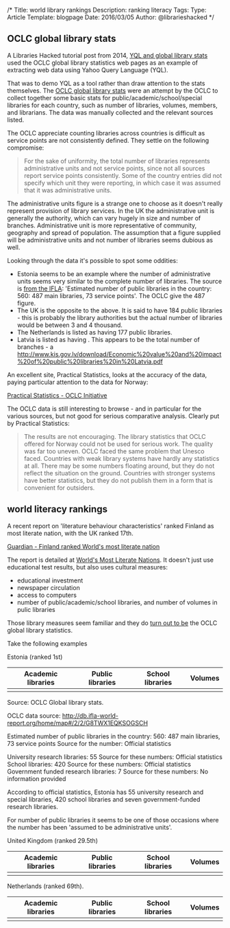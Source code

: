 /*
Title: world library rankings
Description: ranking literacy 
Tags: 
Type: Article
Template: blogpage
Date: 2016/03/05
Author: @librarieshacked
*/

## OCLC global library stats

A Libraries Hacked tutorial post from 2014, [YQL and global library stats](https://www.librarieshacked.org/tutorials/yqlstats) used the OCLC global library statistics web pages as an example of extracting web data using Yahoo Query Language (YQL).

That was to demo YQL as a tool rather than draw attention to the stats themselves.  The [OCLC global library stats](https://www.oclc.org/global-library-statistics.en.html) were an attempt by the OCLC to collect together some basic stats for public/academic/school/special libraries for each country, such as number of libraries, volumes, members, and librarians.  The data was manually collected and the relevant sources listed.  

The OCLC appreciate counting libraries across countries is difficult as service points are not consistently defined.  They settle on the following compromise:

<blockquote>For the sake of uniformity, the total number of libraries represents administrative units and not service points, since not all sources report service points consistently. Some of the country entries did not specify which unit they were reporting, in which case it was assumed that it was administrative units.</blockquote>

The administrative units figure is a strange one to choose as it doesn't really represent provision of library services.  In the UK the administrative unit is generally the authority, which can vary hugely in size and number of branches.  Administrative unit is more representative of community, geography and spread of population.  The assumption that a figure supplied will be administrative units and not number of libraries seems dubious as well.

Looking through the data it's possible to spot some oddities:

- Estonia seems to be an example where the number of administrative units seems very similar to the complete number of libraries. The source is [from the IFLA](http://db.ifla-world-report.org/home/map#/2/2/G8TWX1EQKSOGSCH): 'Estimated number of public libraries in the country: 560: 487 main libraries, 73 service points'.  The OCLC give the 487 figure. 
- The UK is the opposite to the above.  It is said to have 184 public libraries - this is probably the library authorities but the actual number of libraries would be between 3 and 4 thousand.
- The Netherlands is listed as having 177 public libraries.  
- Latvia is listed as having .  This appears to be the total number of branches - a http://www.kis.gov.lv/download/Economic%20value%20and%20impact%20of%20public%20libraries%20in%20Latvia.pdf


An excellent site, Practical Statistics, looks at the accuracy of the data, paying particular attention to the data for Norway:

[Practical Statistics - OCLC Initiative](https://sites.google.com/site/practicalstatistics/2-events/ifla-singapore/oclc-initiative)

The OCLC data is still interesting to browse - and in particular for the various sources, but not good for serious comparative analysis.  Clearly put by Practical Statistics:

<blockquote>The results are not encouraging. The library statistics that OCLC offered for Norway could not be used for serious work. The quality was far too uneven. OCLC faced the same problem that Unesco faced. Countries with weak library systems have hardly any statistics at all. There may be some numbers floating around, but they do not reflect the situation on the ground. Countries with stronger systems have better statistics, but they do not publish them in a form that is convenient for outsiders.</blockquote>

## world literacy rankings

A recent report on 'literature behaviour characteristics' ranked Finland as most literate nation, with the UK ranked 17th.

[Guardian - Finland ranked World's most literate nation](http://www.theguardian.com/books/2016/mar/11/finland-ranked-worlds-most-literate-nation)

The report is detailed at [World's Most Literate Nations](http://www.ccsu.edu/wmln/).  It doesn't just use educational test results, but also uses cultural measures: 

- educational investment 
- newspaper circulation 
- access to computers
- number of public/academic/school libraries, and number of volumes in pulic libraries

Those library measures seem familiar and they do [turn out to be](http://www.ccsu.edu/wmln/dataSources.html) the OCLC global library statistics.



Take the following examples

Estonia (ranked 1st)

<table>
<thead>
<tr><th>Academic libraries</th><th>Public libraries</th><th>School libraries</th><th>Volumes</th></tr>
</thead>
<tbody>
</tbody>
<tr><td></td><td></td><td></td><td></td></tr>
</table>
Source: OCLC Global library stats.

OCLC data source: http://db.ifla-world-report.org/home/map#/2/2/G8TWX1EQKSOGSCH

Estimated number of public libraries in the country: 560: 487 main libraries, 73 service points
Source for the number: Official statistics

University research libraries: 55
Source for these numbers: Official statistics
School libraries: 420
Source for these numbers: Official statistics
Government funded research libraries: 7
Source for these numbers: No information provided

According to official statistics, Estonia has 55 university research and special libraries, 420 school libraries and seven government-funded research libraries.

For number of public libraries it seems to be one of those occasions where the number has been 'assumed to be administrative units'.  


United Kingdom (ranked 29.5th)

<table>
<thead>
<tr><th>Academic libraries</th><th>Public libraries</th><th>School libraries</th><th>Volumes</th></tr>
</thead>
<tbody>
</tbody>
<tr><td></td><td></td><td></td><td></td></tr>
</table>

Netherlands (ranked 69th).

<table>
<thead>
<tr><th>Academic libraries</th><th>Public libraries</th><th>School libraries</th><th>Volumes</th></tr>
</thead>
<tbody>
</tbody>
<tr><td></td><td></td><td></td><td></td></tr>
</table>



